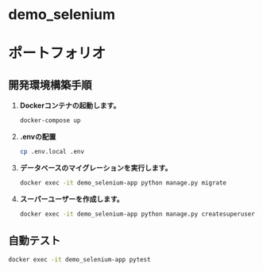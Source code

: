 # demo_selenium

# ポートフォリオ

## 開発環境構築手順

1. **Dockerコンテナの起動します。**

    ```sh
    docker-compose up
2. **.envの配置**

    ```sh
    cp .env.local .env
3. **データベースのマイグレーションを実行します。**

    ```sh
    docker exec -it demo_selenium-app python manage.py migrate
4. **スーパーユーザーを作成します。**

    ```sh
    docker exec -it demo_selenium-app python manage.py createsuperuser
## 自動テスト

```sh
docker exec -it demo_selenium-app pytest
